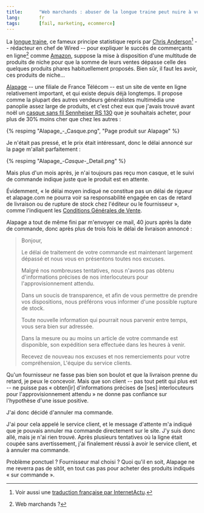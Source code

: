 ```yaml
--- 
title:      "Web marchands : abuser de la longue traine peut nuire à votre image "
lang:       fr 
tags:       [fail, marketing, ecommerce]
---
```


La [longue traine](http://fr.wikipedia.org/wiki/Longue_tra%C3%AEne), ce fameux principe statistique repris par [Chris Anderson](http://www.wired.com/wired/archive/12.10/tail.html)[^1] -- rédacteur en chef de Wired -- pour expliquer le succès de commerçants en ligne[^2] comme [Amazon](http://www.amazon.fr/), suppose la mise à disposition d'une multitude de produits de niche pour que la somme de leurs ventes dépasse celle des quelques produits phares habituellement proposés. Bien sûr, il faut les avoir, ces produits de niche…

[^1]: Voir aussi une [traduction française par InternetActu](http://www.internetactu.net/2005/04/12/la-longue-traine/).

[^2]: Web marchands ?

[Alapage](http://www.alapage.com/) -- une filiale de France Télécom -- est un site de vente en ligne relativement important, et qui existe depuis déjà longtemps. Il propose comme la plupart des autres vendeurs généralistes multimédia une panoplie assez large de produits, et c'est chez eux que j'avais trouvé avant noël un [casque sans fil Sennheiser RS 130](http://www.lesnumeriques.com/article-313-1667-165.html) que je souhaitais acheter, pour plus de 30% moins cher que chez les autres :

{% respimg "Alapage_-_Casque.png", "Page produit sur Alapage" %}

Je n'était pas pressé, et le prix était intéressant, donc le délai annoncé sur la page m'allait parfaitement :

{% respimg "Alapage_-_Casque_-_Detail.png" %}

Mais plus d'un mois après, je n'ai toujours pas reçu mon casque, et le suivi de commande indique juste que le produit est en attente.

Évidemment, « le délai moyen indiqué ne constitue pas un délai de rigueur et alapage.com ne pourra voir sa responsabilité engagée en cas de retard de livraison ou de rupture de stock chez l'éditeur ou le fournisseur », comme l'indiquent les [Conditions Générales de Vente](http://www.alapage.com/-/Editorial/?ref=5-356857#article3).

Alapage a tout de même fini par m'envoyer ce mail, 40 jours après la date de commande, donc après plus de trois fois le délai de livraison annoncé :

> 
> Bonjour,
> 
> Le délai de traitement de votre commande est maintenant largement dépassé et nous vous en présentons toutes nos excuses.
> 
> Malgré nos nombreuses tentatives, nous n'avons pas obtenu d'informations précises de nos interlocuteurs pour l'approvisionnement attendu.
> 
> Dans un soucis de transparence, et afin de vous permettre de prendre vos dispositions, nous préférons vous informer d'une possible rupture de stock.
> 
> Toute nouvelle information qui pourrait nous parvenir entre temps, vous sera bien sur adressée.
> 
> Dans la mesure ou au moins un article de votre commande est disponible, son expédition sera effectuée dans les heures à venir.
> 
> Recevez de nouveau nos excuses et nos remerciements pour votre compréhension, 
> L'équipe du service clients.
> 

Qu'un fournisseur ne fasse pas bien son boulot et que la livraison prenne du retard, je peux le concevoir. Mais que son client -- pas tout petit qui plus est -- ne puisse pas « obten[ir] d'informations précises de [ses] interlocuteurs pour l'approvisionnement attendu » ne donne pas confiance sur l'hypothèse d'une issue positive.

J'ai donc décidé d'annuler ma commande.

J'ai pour cela appelé le service client, et le message d'attente m'a indiqué que je pouvais annuler ma commande directement sur le site. J'y suis donc allé, mais je n'ai rien trouvé. Après plusieurs tentatives où la ligne était coupée sans avertissement, j'ai finalement réussi à avoir le service client, et à annuler ma commande.

Problème ponctuel ? Fournisseur mal choisi ? Quoi qu'il en soit, Alapage ne me reverra pas de sitôt, en tout cas pas pour acheter des produits indiqués « sur commande ».
